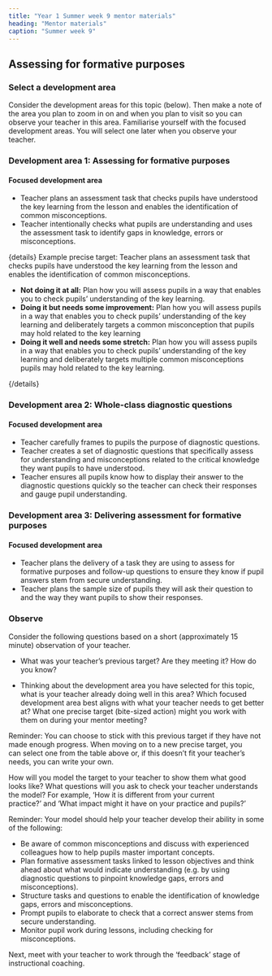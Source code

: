 ```yaml
---
title: "Year 1 Summer week 9 mentor materials"
heading: "Mentor materials"
caption: "Summer week 9"
---
```


## Assessing for formative purposes

### Select a development area

Consider the development areas for this topic (below). Then make a note of the area you plan to zoom in on and when you plan to visit so you can observe your teacher in this area. Familiarise yourself with the focused development areas. You will select one later when you observe your teacher.

### Development area 1: Assessing for formative purposes

#### Focused development area

- Teacher plans an assessment task that checks pupils have understood the key learning from the lesson and enables the identification of common misconceptions.
- Teacher intentionally checks what pupils are understanding and uses the assessment task to identify gaps in knowledge, errors or misconceptions.

{details}
Example precise target: Teacher plans an assessment task that checks pupils have understood the key learning from the lesson and enables the identification of common misconceptions.

- **Not doing it at all:** Plan how you will assess pupils in a way that enables you to check pupils’ understanding of the key learning.
- **Doing it but needs some improvement:** Plan how you will assess pupils in a way that enables you to check pupils’ understanding of the key learning and deliberately targets a common misconception that pupils may hold related to the key learning
- **Doing it well and needs some stretch:** Plan how you will assess pupils in a way that enables you to check pupils’ understanding of the key learning and deliberately targets multiple common misconceptions pupils may hold related to the key learning.

{/details}

### Development area 2: Whole-class diagnostic questions

#### Focused development area

- Teacher carefully frames to pupils the purpose of diagnostic questions.
- Teacher creates a set of diagnostic questions that specifically assess for understanding and misconceptions related to the critical knowledge they want pupils to have understood.
- Teacher ensures all pupils know how to display their answer to the diagnostic questions quickly so the teacher can check their responses and gauge pupil understanding.

### Development area 3: Delivering assessment for formative purposes

#### Focused development area

- Teacher plans the delivery of a task they are using to assess for formative purposes and follow-up questions to ensure they know if pupil answers stem from secure understanding.
- Teacher plans the sample size of pupils they will ask their question to and the way they want pupils to show their responses.

### Observe

Consider the following questions based on a short (approximately 15 minute) observation of your teacher.

- What was your teacher’s previous target? Are they meeting it? How do you know?

- Thinking about the development area you have selected for this topic, what is your teacher already doing well in this area? Which focused development area best aligns with what your teacher needs to get better at? What one precise target (bite-sized action) might you work with them on during your mentor meeting?

Reminder: You can choose to stick with this previous target if they have not made enough progress. When moving on to a new precise target, you can select one from the table above or, if this doesn’t fit your teacher’s needs, you can write your own.

How will you model the target to your teacher to show them what good looks like? What questions will you ask to check your teacher understands the model? For example, ‘How it is different from your current practice?’ and ‘What impact might it have on your practice and pupils?’

Reminder: Your model should help your teacher develop their ability in some of the following:

- Be aware of common misconceptions and discuss with experienced colleagues how to help pupils master important concepts.
- Plan formative assessment tasks linked to lesson objectives and think ahead about what would indicate understanding (e.g. by using diagnostic questions to pinpoint knowledge gaps, errors and misconceptions).
- Structure tasks and questions to enable the identification of knowledge gaps, errors and misconceptions.
- Prompt pupils to elaborate to check that a correct answer stems from secure understanding.
- Monitor pupil work during lessons, including checking for misconceptions.

Next, meet with your teacher to work through the ‘feedback’ stage of instructional coaching.
